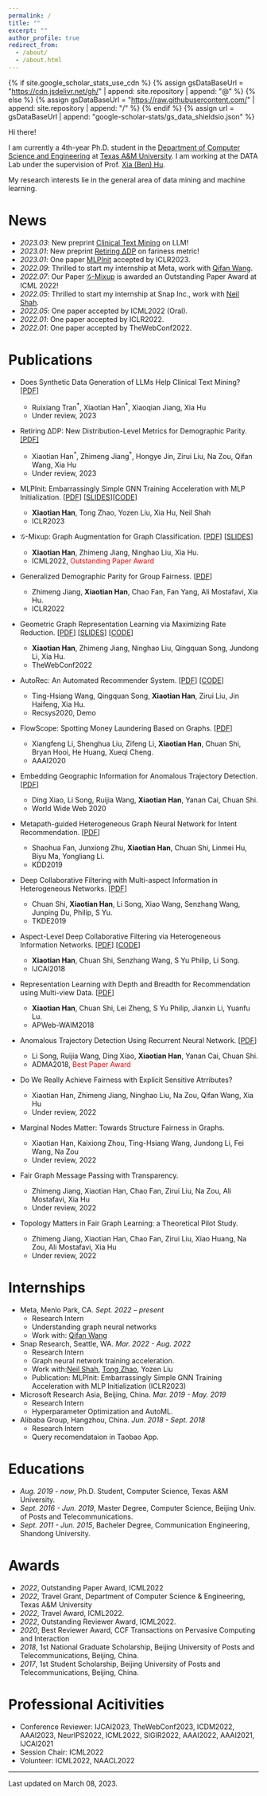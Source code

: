 ```yaml
---
permalink: /
title: ""
excerpt: ""
author_profile: true
redirect_from: 
  - /about/
  - /about.html
---
```


{% if site.google_scholar_stats_use_cdn %}
{% assign gsDataBaseUrl = "https://cdn.jsdelivr.net/gh/" | append: site.repository | append: "@" %}
{% else %}
{% assign gsDataBaseUrl = "https://raw.githubusercontent.com/" | append: site.repository | append: "/" %}
{% endif %}
{% assign url = gsDataBaseUrl | append: "google-scholar-stats/gs_data_shieldsio.json" %}

<span class='anchor' id='about-me'></span>

Hi there!

I am currently a 4th-year Ph.D. student in the <a href="https://engineering.tamu.edu/cse/index.html" target="_blank">Department of Computer Science and Engineering</a> at <a href="https://www.tamu.edu" target="_blank">Texas A&M University</a>. I am working at the DATA Lab under the supervision of Prof. <a href="https://cs.rice.edu/~xh37/index.html" target="_blank">Xia (Ben) Hu</a>.

My research interests lie in the general area of data mining and machine learning.



<!-- My research interest includes neural machine translation and computer vision. I have published more than 100 papers at the top international AI conferences with total <a href='https://scholar.google.com/citations?user=DhtAFkwAAAAJ'>google scholar citations <strong><span id='total_cit'>260000+</span></strong></a> (You can also use google scholar badge <a href='https://scholar.google.com/citations?user=DhtAFkwAAAAJ'><img src="https://img.shields.io/endpoint?url={{ url | url_encode }}&logo=Google%20Scholar&labelColor=f6f6f6&color=9cf&style=flat&label=citations"></a>). -->


# News
- *2023.03*: New preprint [Clinical Text Mining](https://arxiv.org/pdf/2301.13443.pdf) on LLM!
- *2023.01*: New preprint [Retiring ∆DP](https://arxiv.org/pdf/2301.13443.pdf) on fariness metric!
- *2023.01*: One paper [MLPInit](https://arxiv.org/pdf/2210.00102.pdf) accepted by ICLR2023.
- *2022.09*: Thrilled to start my internship at Meta, work with [Qifan Wang](https://wqfcr.github.io/). 
- *2022.07*: Our Paper [$\mathcal{G}$-Mixup](https://arxiv.org/pdf/2202.07179.pdf) is awarded an Outstanding Paper Award at ICML 2022!
- *2022.05*: Thrilled to start my internship at Snap Inc., work with [Neil Shah](http://nshah.net/). 
- *2022.05*: One paper accepted by ICML2022 (Oral). 
- *2022.01*: One paper accepted by ICLR2022. 
- *2022.01*: One paper accepted by TheWebConf2022. 

<!-- # Selected Publications 

<div class='paper-box'><div class='paper-box-image'><div><div class="badge">CVPR 2016</div><img src='images/500x300.png' alt="sym" width="100%"></div></div>
<div class='paper-box-text' markdown="1">

[Deep Residual Learning for Image Recognition](https://openaccess.thecvf.com/content_cvpr_2016/papers/He_Deep_Residual_Learning_CVPR_2016_paper.pdf)

**Kaiming He**, Xiangyu Zhang, Shaoqing Ren, Jian Sun

[**Project**](https://scholar.google.com/citations?view_op=view_citation&hl=zh-CN&user=DhtAFkwAAAAJ&citation_for_view=DhtAFkwAAAAJ:ALROH1vI_8AC) <strong><span class='show_paper_citations' data='DhtAFkwAAAAJ:ALROH1vI_8AC'></span></strong>
- Lorem ipsum dolor sit amet, consectetur adipiscing elit. Vivamus ornare aliquet ipsum, ac tempus justo dapibus sit amet. 
</div>
</div> -->


# Publications 

<!-- - [**Preprint**] [G-Mixup: Graph Augmentation for Graph Classification](https://arxiv.org/pdf/2202.07179.pdf). **Xiaotian Han**, Zhimeng Jiang, Ninghao Liu, Xia Hu.
- [**TheWebConf2022**] [Geometric Graph Representation Learning via Maximizing Rate Reduction](https://doi.org/10.1145/3485447.3512170). **Xiaotian Han**, Zhimeng Jiang, Ninghao Liu, Qingquan Song, Jundong Li, Xia Hu. [slides](/files/WWW2022_slides.pdf)
- [**Recsys2020**] [AutoRec: An Automated Recommender System]() (Demo). Ting-Hsiang Wang, Qingquan Song, **Xiaotian Han**, Zirui Liu, Jin Haifeng, Xia Hu. [code](https://github.com/datamllab/AutoRec)
- [**AAAI2020**] [FlowScope: Spotting Money Laundering Based on Graphs](). Xiangfeng Li, Shenghua Liu, Zifeng Li, **Xiaotian Han**, Chuan Shi, Bryan Hooi, He Huang, Xueqi Cheng.
- [**World Wide Web 2020**] [Embedding geographic information for anomalous trajectory detection](). Ding Xiao, Li Song, Ruijia Wang, **Xiaotian Han**, Yanan Cai, Chuan Shi.
- [**KDD2019**] [Metapath-guided heterogeneous graph neural network for intent recommendation](). Shaohua Fan, Junxiong Zhu, **Xiaotian Han**, Chuan Shi, Linmei Hu, Biyu Ma, Yongliang Li.
- [**TKDE2019**] [Deep collaborative filtering with multi-aspect information in heterogeneous networks](). Chuan Shi, **Xiaotian Han**, Li Song, Xiao Wang, Senzhang Wang, Junping Du, Philip, S Yu.
- [**IJCAI2018**] [Aspect-Level Deep Collaborative Filtering via Heterogeneous Information Networks](https://www.ijcai.org/proceedings/2018/0471.pdf). **Xiaotian Han**, Chuan Shi, Senzhang Wang, S Yu Philip, Li Song. [code](https://github.com/ahxt/NeuACF)
- [**APWeb-WAIM2018**] [Representation learning with depth and breadth for recommendation using multi-view data](http://www.shichuan.org/doc/57.pdf). **Xiaotian Han**, Chuan Shi, Lei Zheng, S Yu Philip, Jianxin Li, Yuanfu Lu. 
- [**ADMA2018**][Anomalous Trajectory Detection Using Recurrent Neural Network](http://shichuan.org/doc/60.pdf). Li Song, Ruijia Wang, Ding Xiao, **Xiaotian Han**, Yanan Cai, Chuan Shi. (<span style="color:red">Best paper award</span>) -->
<!-- - [****][](). -->


- Does Synthetic Data Generation of LLMs Help Clinical Text Mining? [[PDF]](https://arxiv.org/pdf/2303.04360.pdf)
  - Ruixiang Tran<sup>\*</sup>, Xiaotian Han<sup>\*</sup>, Xiaoqian Jiang, Xia Hu 
  - Under review, 2023

- Retiring ∆DP: New Distribution-Level Metrics for Demographic Parity. [[PDF]](https://arxiv.org/pdf/2301.13443.pdf)
  - Xiaotian Han<sup>\*</sup>, Zhimeng Jiang<sup>\*</sup>, Hongye Jin, Zirui Liu, Na Zou, Qifan Wang, Xia Hu 
  - Under review, 2023


- MLPInit: Embarrassingly Simple GNN Training Acceleration with MLP Initialization. [[PDF](https://arxiv.org/pdf/2210.00102.pdf)] [[SLIDES](/files/mlpinit_slides.pdf)][[CODE](https://github.com/snap-research/MLPInit-for-GNNs)]
  - **Xiaotian Han**, Tong Zhao, Yozen Liu, Xia Hu, Neil Shah
  - ICLR2023

- $\mathcal{G}$-Mixup: Graph Augmentation for Graph Classification. [[PDF](https://arxiv.org/abs/2202.07179)] [[SLIDES](/files/gmixup_slides.pdf)]
  - **Xiaotian Han**, Zhimeng Jiang, Ninghao Liu, Xia Hu.
  - ICML2022,  <span style="color:red">Outstanding Paper Award</span>

- Generalized Demographic Parity for Group Fairness. [[PDF](https://openreview.net/pdf?id=YigKlMJwjye)] 
  - Zhimeng Jiang, **Xiaotian Han**, Chao Fan, Fan Yang, Ali Mostafavi, Xia Hu.
  - ICLR2022 

- Geometric Graph Representation Learning via Maximizing Rate Reduction. [[PDF](https://doi.org/10.1145/3485447.3512170)] [[SLIDES](/files/WWW2022_slides.pdf)] [[CODE](https://github.com/ahxt/G2R)]
  - **Xiaotian Han**, Zhimeng Jiang, Ninghao Liu, Qingquan Song, Jundong Li, Xia Hu. 
  - TheWebConf2022

- AutoRec: An Automated Recommender System. [[PDF](https://dl.acm.org/doi/abs/10.1145/3383313.3411529)] [[CODE](https://github.com/datamllab/AutoRec)]
  - Ting-Hsiang Wang, Qingquan Song, **Xiaotian Han**, Zirui Liu, Jin Haifeng, Xia Hu. 
  - Recsys2020, Demo

- FlowScope: Spotting Money Laundering Based on Graphs. [[PDF](https://ojs.aaai.org/index.php/AAAI/article/view/5906)]
  - Xiangfeng Li, Shenghua Liu, Zifeng Li, **Xiaotian Han**, Chuan Shi, Bryan Hooi, He Huang, Xueqi Cheng.
  - AAAI2020

- Embedding Geographic Information for Anomalous Trajectory Detection. [[PDF](https://link.springer.com/article/10.1007/s11280-020-00812-z)]
  - Ding Xiao, Li Song, Ruijia Wang, **Xiaotian Han**, Yanan Cai, Chuan Shi.
  - World Wide Web 2020

- Metapath-guided Heterogeneous Graph Neural Network for Intent Recommendation. [[PDF](https://dl.acm.org/doi/abs/10.1145/3292500.3330673)] 
  - Shaohua Fan, Junxiong Zhu, **Xiaotian Han**, Chuan Shi, Linmei Hu, Biyu Ma, Yongliang Li.
  - KDD2019

- Deep Collaborative Filtering with Multi-aspect Information in Heterogeneous Networks. [[PDF](https://arxiv.org/abs/1909.06627)]
  - Chuan Shi, **Xiaotian Han**, Li Song, Xiao Wang, Senzhang Wang, Junping Du, Philip, S Yu.
  - TKDE2019

- Aspect-Level Deep Collaborative Filtering via Heterogeneous Information Networks. [[PDF](https://www.ijcai.org/proceedings/2018/0471.pdf)]  [[CODE](https://github.com/ahxt/NeuACF)]
  - **Xiaotian Han**, Chuan Shi, Senzhang Wang, S Yu Philip, Li Song. 
  - IJCAI2018

- Representation Learning with Depth and Breadth for Recommendation using Multi-view Data. [[PDF](http://www.shichuan.org/doc/57.pdf)] 
  - **Xiaotian Han**, Chuan Shi, Lei Zheng, S Yu Philip, Jianxin Li, Yuanfu Lu. 
  - APWeb-WAIM2018

- Anomalous Trajectory Detection Using Recurrent Neural Network. [[PDF](http://shichuan.org/doc/60.pdf)]
  - Li Song, Ruijia Wang, Ding Xiao, **Xiaotian Han**, Yanan Cai, Chuan Shi. 
  - ADMA2018, <span style="color:red">Best Paper Award</span>

- Do We Really Achieve Fairness with Explicit Sensitive Atrributes? 
  - Xiaotian Han, Zhimeng Jiang, Ninghao Liu, Na Zou, Qifan Wang, Xia Hu 
  - Under review, 2022

- Marginal Nodes Matter: Towards Structure Fairness in Graphs.
  - Xiaotian Han, Kaixiong Zhou, Ting-Hsiang Wang, Jundong Li, Fei Wang, Na Zou
  - Under review, 2022

- Fair Graph Message Passing with Transparency.
  - Zhimeng Jiang, Xiaotian Han, Chao Fan, Zirui Liu, Na Zou, Ali Mostafavi, Xia Hu 
  - Under review, 2022

- Topology Matters in Fair Graph Learning: a Theoretical Pilot Study.
  - Zhimeng Jiang, Xiaotian Han, Chao Fan, Zirui Liu, Xiao Huang, Na Zou, Ali Mostafavi, Xia Hu 
  - Under review, 2022


# Internships

- Meta, Menlo Park, CA.  *Sept. 2022 – present*
  - Research Intern
  - Understanding graph neural networks
  - Work with: [Qifan Wang](https://wqfcr.github.io/)
- Snap Research, Seattle, WA. *Mar. 2022 - Aug. 2022*
  - Research Intern
  - Graph neural network training acceleration.
  - Work with:[Neil Shah](http://nshah.net/), [Tong Zhao](https://tzhao.io/), Yozen Liu
  - Publication: MLPInit: Embarrassingly Simple GNN Training Acceleration with MLP Initialization (ICLR2023)
- Microsoft Research Asia, Beijing, China. *Mar. 2019 - May. 2019*
  - Research Intern
  - Hyperparameter Optimization and AutoML.
- Alibaba Group, Hangzhou, China. *Jun. 2018 - Sept. 2018*
  - Research Intern
  - Query recomendataion in Taobao App.


# Educations
- *Aug. 2019 - now*, Ph.D. Student, Computer Science, Texas A&M University.
- *Sept. 2016 - Jun. 2019*, Master Degree, Computer Science, Beijing Univ. of Posts and Telecommunications.
- *Sept. 2011 - Jun. 2015*, Bacheler Degree, Communication Engineering, Shandong University.


<!-- # Invited Talks
- *2021.06*, Lorem ipsum dolor sit amet, consectetur adipiscing elit. Vivamus ornare aliquet ipsum, ac tempus justo dapibus sit amet. 
- *2021.03*, Lorem ipsum dolor sit amet, consectetur adipiscing elit. Vivamus ornare aliquet ipsum, ac tempus justo dapibus sit amet.  \| [\[video\]](https://github.com/) -->


# Awards
- *2022*, Outstanding Paper Award, ICML2022
- *2022*, Travel Grant, Department of Computer Science & Engineering, Texas A&M University
- *2022*, Travel Award, ICML2022.
- *2022*, Outstanding Reviewer Award, ICML2022.
- *2020*, Best Reviewer Award, CCF Transactions on Pervasive Computing and Interaction
- *2018*, 1st  National Graduate Scholarship, Beijing University of Posts and Telecommunications, Beijing, China.
- *2017*, 1st  Student Scholarship, Beijing University of Posts and Telecommunications, Beijing, China.


# Professional Acitivities
- Conference Reviewer: IJCAI2023, TheWebConf2023, ICDM2022, AAAI2023, NeurIPS2022, ICML2022, SIGIR2022, AAAI2022, AAAI2021, IJCAI2021
- Session Chair: ICML2022
- Volunteer: ICML2022, NAACL2022

<div class="footer" hidden="hidden">
    <div class="center">
        <a><img src="//clustrmaps.com/map_v2.png?cl=ffffff&w=a&t=m&d=91g_Uih-7fadH9madF_Vex1LQXOVlduL5aeBBSKXgXA&co=2d78ad&ct=ffffff" /></a>
    </div>
</div>


---
Last updated on March 08, 2023.


